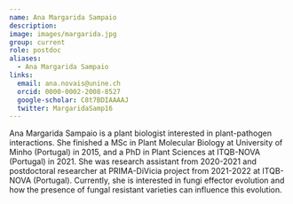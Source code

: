 ```yaml
---
name: Ana Margarida Sampaio
description: 
image: images/margarida.jpg
group: current
role: postdoc
aliases:
  - Ana Margarida Sampaio
links:
  email: ana.novais@unine.ch
  orcid: 0000-0002-2008-8527
  google-scholar: C8t7BDIAAAAJ
  twitter: MargaridaSamp16
---
```


Ana Margarida Sampaio is a plant biologist interested in plant-pathogen interactions. She finished a MSc in Plant Molecular Biology at University of Minho (Portugal) in 2015, and a PhD in Plant Sciences at ITQB-NOVA (Portugal) in 2021. She was research assistant from 2020-2021 and postdoctoral researcher at PRIMA-DiVicia project from 2021-2022 at ITQB-NOVA (Portugal). Currently, she is interested in fungi effector evolution and how the presence of fungal resistant varieties can influence this evolution.